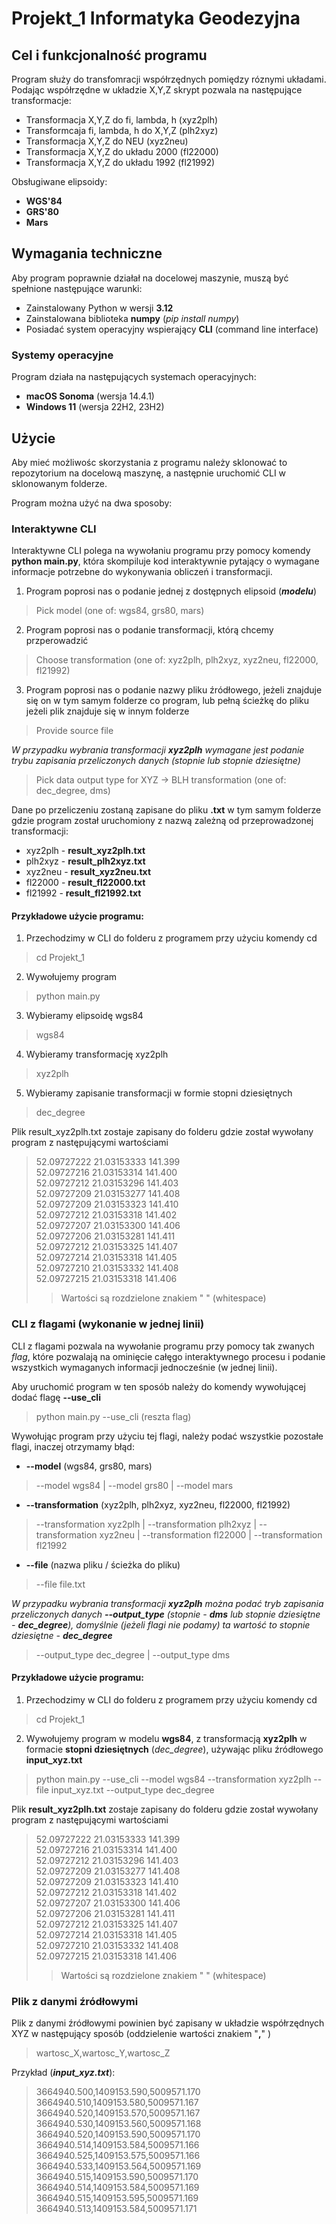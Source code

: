 # Projekt_1 Informatyka Geodezyjna

## Cel i funkcjonalność programu

Program służy do transfomracji współrzędnych pomiędzy róznymi układami. Podając współrzędne w układzie X,Y,Z skrypt pozwala na następujące transformacje:

- Transformacja X,Y,Z do fi, lambda, h (xyz2plh)
- Transformcaja fi, lambda, h do X,Y,Z (plh2xyz)
- Transformacja X,Y,Z do NEU (xyz2neu)
- Transformacja X,Y,Z do układu 2000 (fl22000)
- Transformacja X,Y,Z do układu 1992 (fl21992)

Obsługiwane elipsoidy:
- **WGS'84** 
- **GRS'80**
- **Mars**

## Wymagania techniczne

Aby program poprawnie działał na docelowej maszynie, muszą być spełnione następujące warunki:

- Zainstalowany Python w wersji **3.12** 
- Zainstalowana biblioteka **numpy** (_pip install numpy_)
- Posiadać system operacyjny wspierający **CLI** (command line interface)

### Systemy operacyjne

Program działa na następujących systemach operacyjnych:

- **macOS Sonoma** (wersja 14.4.1)
- **Windows 11** (wersja 22H2, 23H2)

## Użycie

Aby mieć możliwośc skorzystania z programu należy sklonować to repozytorium na docelową maszynę, a następnie uruchomić CLI w sklonowanym folderze.

Program można użyć na dwa sposoby:

### Interaktywne CLI

Interaktywne CLI polega na wywołaniu programu przy pomocy komendy **python main.py**, która skompiluje kod interaktywnie pytający o wymagane informacje potrzebne do wykonywania obliczeń i transformacji.

1. Program poprosi nas o podanie jednej z dostępnych elipsoid (_**modelu**_)
>Pick model (one of: wgs84, grs80, mars)
2. Program poprosi nas o podanie transformacji, którą chcemy przperowadzić
>Choose transformation (one of: xyz2plh, plh2xyz, xyz2neu, fl22000, fl21992)
3. Program poprosi nas o podanie nazwy pliku źródłowego, jeżeli znajduje się on w tym samym folderze co program, lub pełną ścieżkę do pliku jeżeli plik znajduje się w innym folderze
>Provide source file
  
_W przypadku wybrania transformacji **xyz2plh** wymagane jest podanie trybu zapisania przeliczonych danych (stopnie lub stopnie dziesiętne)_
>Pick data output type for XYZ -> BLH transformation (one of: dec_degree, dms)

Dane po przeliczeniu zostaną zapisane do pliku **.txt** w tym samym folderze gdzie program został uruchomiony z nazwą zależną od przeprowadzonej transformacji:

- xyz2plh - **result_xyz2plh.txt**
- plh2xyz - **result_plh2xyz.txt**
- xyz2neu - **result_xyz2neu.txt**
- fl22000 - **result_fl22000.txt**
- fl21992 - **result_fl21992.txt**

#### Przykładowe użycie programu:

1. Przechodzimy w CLI do folderu z programem przy użyciu komendy cd
>cd Projekt_1
2. Wywołujemy program
>python main.py
3. Wybieramy elipsoidę wgs84
>wgs84
4. Wybieramy transformację xyz2plh
>xyz2plh
5. Wybieramy zapisanie transformacji w formie stopni dziesiętnych
>dec_degree

Plik result_xyz2plh.txt zostaje zapisany do folderu gdzie został wywołany program z następującymi wartościami
>52.09727222 21.03153333 141.399  
>52.09727216 21.03153314 141.400  
>52.09727212 21.03153296 141.403  
>52.09727209 21.03153277 141.408  
>52.09727209 21.03153323 141.410  
>52.09727212 21.03153318 141.402  
>52.09727207 21.03153300 141.406  
>52.09727206 21.03153281 141.411  
>52.09727212 21.03153325 141.407  
>52.09727214 21.03153318 141.405  
>52.09727210 21.03153332 141.408  
>52.09727215 21.03153318 141.406
>> Wartości są rozdzielone znakiem " " (whitespace)


### CLI z flagami (wykonanie w jednej linii)

CLI z flagami pozwala na wywołanie programu przy pomocy tak zwanych _flag_, które pozwalają na ominięcie całęgo interaktywnego procesu i podanie wszystkich wymaganych informacji jednocześnie (w jednej linii).

Aby uruchomić program w ten sposób należy do komendy wywołującej dodać flagę **--use_cli**
>python main.py --use_cli (reszta flag)

Wywołując program przy użyciu tej flagi, należy podać wszystkie pozostałe flagi, inaczej otrzymamy błąd:

- **--model** (wgs84, grs80, mars)
>--model wgs84 | --model grs80 | --model mars
- **--transformation** (xyz2plh, plh2xyz, xyz2neu, fl22000, fl21992)
>--transformation xyz2plh | --transformation plh2xyz | --transformation xyz2neu | --transformation fl22000 | --transformation fl21992
- **--file** (nazwa pliku / ścieżka do pliku)
>--file file.txt

_W przypadku wybrania transformacji **xyz2plh** można podać tryb zapisania przeliczonych danych **--output_type** (stopnie - **dms** lub stopnie dziesiętne - **dec_degree**), domyślnie (jeżeli flagi nie podamy) ta wartość to stopnie dziesiętne - **dec_degree**_
>--output_type dec_degree | --output_type dms

#### Przykładowe użycie programu:

1. Przechodzimy w CLI do folderu z programem przy użyciu komendy cd
>cd Projekt_1
2. Wywołujemy program w modelu **wgs84**, z transformacją **xyz2plh** w formacie **stopni dziesiętnych** (_dec_degree_), używając pliku źródłowego **input_xyz.txt**
>python main.py --use_cli --model wgs84 --transformation xyz2plh --file input_xyz.txt --output_type dec_degree

Plik **result_xyz2plh.txt** zostaje zapisany do folderu gdzie został wywołany program z następującymi wartościami
>52.09727222 21.03153333 141.399  
>52.09727216 21.03153314 141.400  
>52.09727212 21.03153296 141.403  
>52.09727209 21.03153277 141.408  
>52.09727209 21.03153323 141.410  
>52.09727212 21.03153318 141.402  
>52.09727207 21.03153300 141.406  
>52.09727206 21.03153281 141.411  
>52.09727212 21.03153325 141.407  
>52.09727214 21.03153318 141.405  
>52.09727210 21.03153332 141.408  
>52.09727215 21.03153318 141.406
>> Wartości są rozdzielone znakiem " " (whitespace)

### Plik z danymi źródłowymi

Plik z danymi źródłowymi powinien być zapisany w układzie współrzędnych XYZ w następujący sposób (oddzielenie wartości znakiem "**,**" )
>wartosc_X,wartosc_Y,wartosc_Z

Przykład (**_input_xyz.txt_**):
>3664940.500,1409153.590,5009571.170
>3664940.510,1409153.580,5009571.167
>3664940.520,1409153.570,5009571.167
>3664940.530,1409153.560,5009571.168
>3664940.520,1409153.590,5009571.170
>3664940.514,1409153.584,5009571.166
>3664940.525,1409153.575,5009571.166
>3664940.533,1409153.564,5009571.169
>3664940.515,1409153.590,5009571.170
>3664940.514,1409153.584,5009571.169
>3664940.515,1409153.595,5009571.169
>3664940.513,1409153.584,5009571.171
